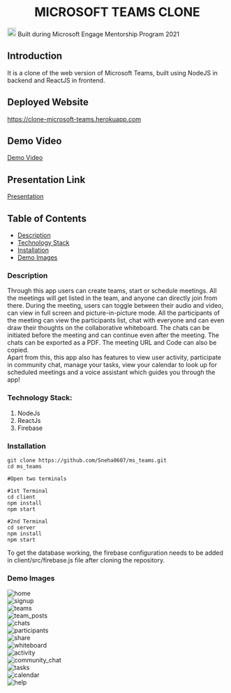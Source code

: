 <h1 align="center">MICROSOFT TEAMS CLONE</h1>

<p><img src="https://c.s-microsoft.com/favicon.ico?v2" height=20px> Built during Microsoft Engage Mentorship Program 2021</p>

## Introduction
It is a clone of the web version of Microsoft Teams, built using NodeJS in backend and ReactJS in frontend. 

## Deployed Website
https://clone-microsoft-teams.herokuapp.com

## Demo Video
<a href='https://www.youtube.com/watch?v=uf3k8dtzaF0'>Demo Video</a>

## Presentation Link
<a href='https://drive.google.com/file/d/1K4peb0KkbG_7DbBTH5xa9kLCnjuKTSmG/view?usp=sharing'>Presentation</a>

## Table of Contents
- [Description](#description)
- [Technology Stack](#technology-stack)
- [Installation](#installation)
- [Demo Images](#demo-images)

### Description
Through this app users can create teams, start or schedule meetings. All the meetings will get listed in the team, and anyone can directly join from there. During the meeting, users can toggle between their audio and video, can view in full screen and picture-in-picture mode. All the participants of the meeting can view the participants list, chat with everyone and can even draw their thoughts on the collaborative whiteboard. The chats can be initiated before the meeting and can continue even after the meeting. The chats can be exported as a PDF. The meeting URL and Code can also be copied.
<br/>
Apart from this, this app also has features to view user activity, participate in community chat, manage your tasks, view your calendar to look up for scheduled meetings and a voice assistant which guides you through the app!

### Technology Stack:
  1) NodeJs
  2) ReactJs
  3) Firebase

### Installation
```
git clone https://github.com/Sneha0607/ms_teams.git
cd ms_teams

#Open two terminals

#1st Terminal
cd client
npm install
npm start

#2nd Terminal
cd server
npm install
npm start
```
To get the database working, the firebase configuration needs to be added in client/src/firebase.js file after cloning the repository.

### Demo Images
![home](https://github.com/Sneha0607/ms_teams/blob/master/images/home.png)
<br/>
![signup](https://github.com/Sneha0607/ms_teams/blob/master/images/signup.png)
<br/>
![teams](https://github.com/Sneha0607/ms_teams/blob/master/images/teams.png)
<br/>
![team_posts](https://github.com/Sneha0607/ms_teams/blob/master/images/team_posts.png)
<br/>
![chats](https://github.com/Sneha0607/ms_teams/blob/master/images/chats.png)
<br/>
![participants](https://github.com/Sneha0607/ms_teams/blob/master/images/participants.png)
<br/>
![share](https://github.com/Sneha0607/ms_teams/blob/master/images/share.png)
<br/>
![whiteboard](https://github.com/Sneha0607/ms_teams/blob/master/images/whiteboard.png)
<br/>
![activity](https://github.com/Sneha0607/ms_teams/blob/master/images/activity.png)
<br/>
![community_chat](https://github.com/Sneha0607/ms_teams/blob/master/images/community.png)
<br/>
![tasks](https://github.com/Sneha0607/ms_teams/blob/master/images/tasks.png)
<br/>
![calendar](https://github.com/Sneha0607/ms_teams/blob/master/images/calendar.png)
<br/>
![help](https://github.com/Sneha0607/ms_teams/blob/master/images/help.png)
<br/>
